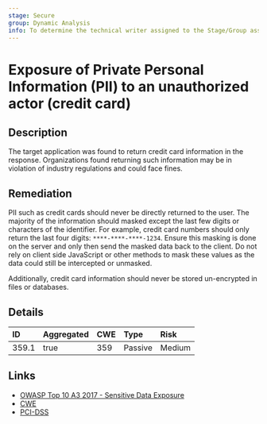 ```yaml
---
stage: Secure
group: Dynamic Analysis
info: To determine the technical writer assigned to the Stage/Group associated with this page, see https://about.gitlab.com/handbook/product/ux/technical-writing/#assignments
---
```


# Exposure of Private Personal Information (PII) to an unauthorized actor (credit card)

## Description

The target application was found to return credit card information in the response. Organizations
found returning such information may be in violation of industry regulations and could face fines.

## Remediation

PII such as credit cards should never be directly returned to the user. The majority of the information should masked except
the last few digits or characters of the identifier. For example, credit card numbers should
only return the last four digits: `****-****-****-1234`. Ensure this masking is done on the server
and only then send the masked data back to the client. Do not rely on client side JavaScript or other methods
to mask these values as the data could still be intercepted or unmasked.

Additionally, credit card information should never be stored un-encrypted in files or databases.

## Details

| ID | Aggregated | CWE | Type | Risk |
|:---|:--------|:--------|:--------|:--------|
| 359.1 | true | 359 | Passive | Medium |

## Links

- [OWASP Top 10 A3 2017 - Sensitive Data Exposure](https://owasp.org/www-project-top-ten/2017/A3_2017-Sensitive_Data_Exposure)
- [CWE](https://cwe.mitre.org/data/definitions/359.html)
- [PCI-DSS](https://www.pcisecuritystandards.org/pdfs/pci_fs_data_storage.pdf)
